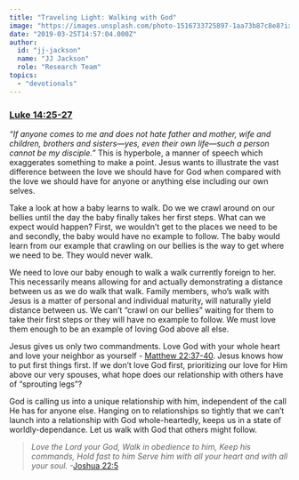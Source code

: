 ```yaml
---
title: "Traveling Light: Walking with God"
image: "https://images.unsplash.com/photo-1516733725897-1aa73b87c8e8?ixlib=rb-1.2.1&q=85&fm=jpg&crop=entropy&cs=srgb&ixid=eyJhcHBfaWQiOjk2NjF9"
date: "2019-03-25T14:57:04.000Z"
author:
  id: "jj-jackson"
  name: "JJ Jackson"
  role: "Research Team"
topics:
  - "devotionals"
---
```

### [Luke 14:25-27][1]

_“If anyone comes to me and does not hate father and mother, wife and children, brothers and sisters—yes, even their own life—such a person cannot be my disciple.”_ This is hyperbole, a manner of speech which exaggerates something to make a point. Jesus wants to illustrate the vast difference between the love we should have for God when compared with the love we should have for anyone or anything else including our own selves.

Take a look at how a baby learns to walk. Do we we crawl around on our bellies until the day the baby finally takes her first steps. What can we expect would happen? First, we wouldn’t get to the places we need to be and secondly, the baby would have no example to follow. The baby would learn from our example that crawling on our bellies is the way to get where we need to be. They would never walk.

We need to love our baby enough to walk a walk currently foreign to her. This necessarily means allowing for and actually demonstrating a distance between us as we do walk that walk. Family members, who’s walk with Jesus is a matter of personal and individual maturity, will naturally yield distance between us.  We can’t “crawl on our bellies” waiting for them to take their first steps or they will have no example to follow.  We must love them enough to be an example of loving God above all else.

Jesus gives us only two commandments. Love God with your whole heart and love your neighbor as yourself - [Matthew 22:37-40][2].  Jesus knows how to put first things first. If we don’t love God first, prioritizing our love for Him above our very spouses, what hope does our relationship with others have of “sprouting legs”?

God is calling us into a unique relationship with him, independent of the call He has for anyone else. Hanging on to relationships so tightly that we can’t launch into a relationship with God whole-heartedly, keeps us in a state of worldly-dependance. Let us walk with God that others might follow.

> _Love the Lord your God,_
> _Walk in obedience to him,_
> _Keep his commands,_
> _Hold fast to him_
> _Serve him with all your heart and with all your soul._ -[Joshua 22:5][3]

[1]: https://www.bible.com/113/luk.14.25-27
[2]: https://www.bible.com/113/mat.22.37-40
[3]: https://www.bible.com/113/jos.22.5
